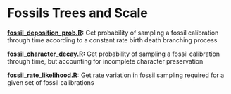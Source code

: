 # Fossils Trees and Scale

**[fossil_deposition_prob.R](https://github.com/TomCarr/rates_fossils_phylogenetic_scale/blob/main/fossil_deposition_prob.R):** Get probability of sampling a fossil calibration through time according to a constant rate birth death branching process

**[fossil_character_decay.R](https://github.com/TomCarr/rates_fossils_phylogenetic_scale/blob/main/fossil_character_decay.R):** Get probability of sampling a fossil calibration through time, but accounting for incomplete character preservation

**[fossil_rate_likelihood.R](https://github.com/TomCarr/rates_fossils_phylogenetic_scale/blob/main/fossil_rate_likelihood.R):** Get rate variation in fossil sampling required for a given set of fossil calibrations
